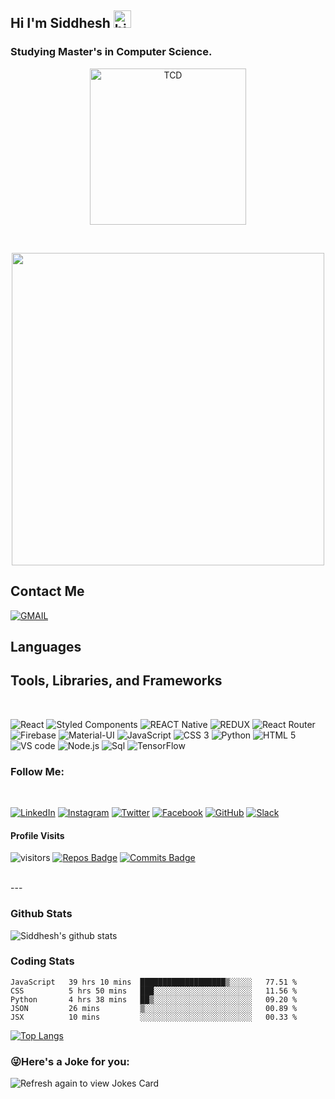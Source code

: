 ## Hi I'm Siddhesh <img src="https://user-images.githubusercontent.com/1303154/88677602-1635ba80-d120-11ea-84d8-d263ba5fc3c0.gif" width="28px" alt="hi">

### Studying Master's in Computer Science. <br />
<p align="center"> <img src="https://www.virtualeducationexpo.ie/wp-content/uploads/2020/06/Trinity_Main_Logo.jpg" width="250px" alt="TCD"> </p>
<br />
<p align="center"> <img src = "https://user-images.githubusercontent.com/22409980/108768484-9a81dc00-754f-11eb-96b0-98d890ab4776.gif" width="500px"> </p>

## Contact Me


[![GMAIL](https://img.shields.io/badge/Gmail-D14836?style=for-the-badge&logo=gmail&logoColor=white)](kankekas@tcd.ie)


## Languages
## Tools, Libraries, and Frameworks
<br />

![React](https://img.shields.io/badge/React-20232A?style=for-the-badge&logo=react&logoColor=61DAFB)
![Styled Components](https://img.shields.io/badge/styled--components-DB7093?style=for-the-badge&logo=styled-components&logoColor=white)
![REACT Native](https://img.shields.io/badge/React_Native-20232A?style=for-the-badge&logo=react&logoColor=61DAFB)
![REDUX](https://img.shields.io/badge/Redux-593D88?style=for-the-badge&logo=redux&logoColor=white)
![React Router](https://img.shields.io/badge/React_Router-CA4245?style=for-the-badge&logo=react-router&logoColor=white)
![Firebase](https://img.shields.io/badge/firebase-ffca28?style=for-the-badge&logo=firebase&logoColor=white)
![Material-UI](https://img.shields.io/badge/Material--UI-0081CB?style=for-the-badge&logo=material-ui&logoColor=white)
![JavaScript](https://img.shields.io/badge/-JavaScript-090909?style=for-the-badge&logo=JavaScript&logoColor=E9D54D)
![CSS 3](https://img.shields.io/badge/CSS3-1572B6?style=for-the-badge&logo=css3&logoColor=white)
![Python](https://img.shields.io/badge/Python-14354C?style=for-the-badge&logo=python&logoColor=white)
![HTML 5](https://img.shields.io/badge/HTML5-E34F26?style=for-the-badge&logo=html5&logoColor=white)
![VS code](https://img.shields.io/badge/Visual_Studio_Code-0078D4?style=for-the-badge&logo=visual%20studio%20code&logoColor=white)
![Node.js](https://img.shields.io/badge/Node.js-43853D?style=for-the-badge&logo=node.js&logoColor=white)
![Sql](https://img.shields.io/badge/-Sql-090909?style=for-the-badge&logo=mysql&logoColor=00648B)
![TensorFlow](https://img.shields.io/badge/-TensorFlow-090909?style=for-the-badge&logo=tensorflow&logoColor=F88C00)

### Follow Me:
<br />

[![LinkedIn](https://img.shields.io/badge/-LinkedIn-090909?style=for-the-badge&logo=linkedin&logoColor=007BB6)](https://www.linkedin.com/in/siddhesh-kankekar-2a5b22186/)
[![Instagram](https://img.shields.io/badge/-Instagram-090909?style=for-the-badge&logo=instagram&logoColor=B4068E)](https://www.instagram.com/siddhesh.2101/)
[![Twitter](https://img.shields.io/badge/-Twitter-090909?style=for-the-badge&logo=Twitter&logoColor=1C9DEB)](https://twitter.com/SiddheshKankek1)
[![Facebook](https://img.shields.io/badge/-Facebook-090909?style=for-the-badge&logo=Facebook&logoColor=1195F5)](https://www.facebook.com/siddhesh.kankekar.50/)
[![GitHub](https://img.shields.io/badge/github-100000?style=for-the-badge&logo=github&logocolor=white)](https://github.com/siddhesh21)
[![Slack](https://img.shields.io/badge/Slack-4A154B?style=for-the-badge&logo=slack&logoColor=white)]()

<!-- [![YouTube](https://img.shields.io/badge/-YouTube-090909?style=for-the-badge&logo=YouTube&logoColor=FF0000)](https://www.youtube.com/alexeyshpavdaMain) -->


#### Profile Visits

![visitors](https://visitor-badge.glitch.me/badge?page_id=siddhesh21.siddhesh21)
[![Repos Badge](https://badges.pufler.dev/repos/siddhesh21)](https://github.com/siddhesh21/siddhesh21)
[![Commits Badge](https://badges.pufler.dev/commits/monthly/siddhesh21)](https://badges.pufler.dev)

<br >
---

### Github Stats

![Siddhesh's github stats](https://github-readme-stats.vercel.app/api?username=siddhesh21&count_private=true&theme=tokyonight&show_icons=true)

### Coding Stats

<!--START_SECTION:waka-->
```text
JavaScript   39 hrs 10 mins  ███████████████████▒░░░░░   77.51 % 
CSS          5 hrs 50 mins   ███░░░░░░░░░░░░░░░░░░░░░░   11.56 % 
Python       4 hrs 38 mins   ██▒░░░░░░░░░░░░░░░░░░░░░░   09.20 % 
JSON         26 mins         ▒░░░░░░░░░░░░░░░░░░░░░░░░   00.89 % 
JSX          10 mins         ░░░░░░░░░░░░░░░░░░░░░░░░░   00.33 % 
```
<!--END_SECTION:waka-->

[![Top Langs](https://github-readme-stats.vercel.app/api/top-langs/?username=anuraghazra&layout=compact)](https://github.com/siddhesh21/github-readme-stats)


### 😜Here's a Joke for you:
<img src="https://readme-jokes.vercel.app/api" alt="Refresh again to view Jokes Card" />
